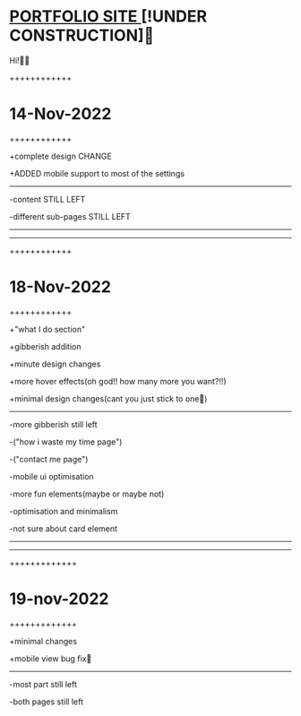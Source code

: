<H1><a href="https://aadit-garg.github.io">PORTFOLIO SITE </a>[!UNDER CONSTRUCTION]🚧</H1>

Hi!🚀🚀

++++++++++++

<h1>14-Nov-2022</h1>

++++++++++++

+complete design CHANGE

+ADDED mobile support to most of the settings

_______________________________________________________

-content STILL LEFT

-different sub-pages STILL LEFT
_______________________________________________________
_______________________________________________________
++++++++++++

<h1>18-Nov-2022</h1>

++++++++++++

+"what I do section"

+gibberish addition

+minute design changes

+more hover effects(oh god!! how many more you want?!!)

+minimal design changes(cant you just stick to one🤨)

________________________________________________________

-more gibberish still left

-("how i waste my time page")

-("contact me page")

-mobile ui optimisation

-more fun elements(maybe or maybe not)

-optimisation and minimalism

-not sure about card element

________________________________________________________
________________________________________________________

+++++++++++++

<h1>19-nov-2022</h1>

+++++++++++++

+minimal changes

+mobile view bug fix🎉

________________________________________________________

-most part still left

-both pages still left
